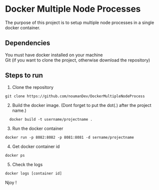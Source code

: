 # Docker Multiple Node Processes
The purpose of this project is to setup multiple node processes in a single docker container. 

## Dependencies  
You must have docker installed on your machine  
Git (if you want to clone the project, otherwise download the repository)

## Steps to run
1. Clone the repository
```
git clone https://github.com/noumanDev/DockerMultipleNodeProcess
```
2. Build the docker image. (Dont forget to put the dot(.) after the project name.)
```
  docker build -t username/projectname .  
```
3. Run the docker container
 ```
 docker run -p 8082:8082 -p 8081:8081 -d sername/projectname
 ```
4. Get docker container id
  ```
 docker ps
  ```
5. Check the logs
 ```
 docker logs [container id]
  ```
Njoy !


